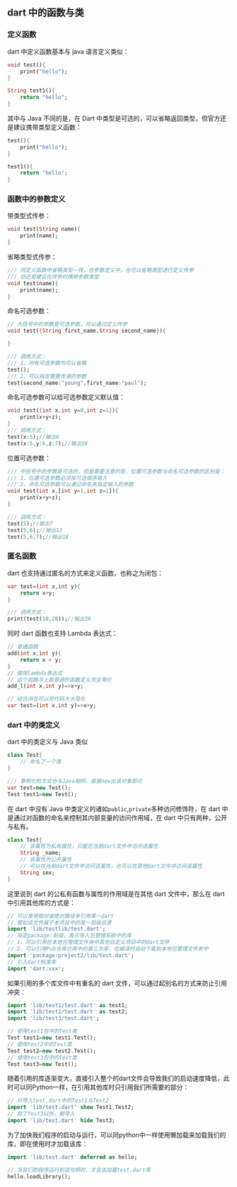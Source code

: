 ## dart 中的函数与类

### 定义函数

dart 中定义函数基本与 java 语言定义类似：

```dart
void test(){
    print("hello");
}

String test1(){
    return "hello";
}
```

其中与 Java 不同的是，在 Dart 中类型是可选的，可以省略返回类型，但官方还是建议携带类型定义函数：

```dart
test(){
    print("hello");
}

test1(){
    return "hello";
}
```

### 函数中的参数定义

带类型式传参：

```dart
void test(String name){
    print(name);
}
```

省略类型式传参：

```dart
/// 同定义函数中省略类型一样，在参数定义中，也可以省略类型进行定义传参
/// 但还是建议在传参时携带参数类型
void test(name){
    print(name);
}
```

命名可选参数：

```dart
// 大括号中的参数是可选参数，可以通过定义传参
void test({String first_name,String second_name}){

}

/// 调用方式：
/// 1、所有可选参数均可以省略
test();
/// 2、可以指定需要传递的参数
test(second_name:"young",first_name:"paul");
```

命名可选参数可以给可选参数定义默认值：

```dart
void test({int x,int y=0,int z=1}){
    print(x+y+z);
}
/// 调用方式：
test(x:5);//输出6
test(x:5,y:6,z:7);//输出18
```

位置可选参数：

```dart
/// 中括号中的参数是可选的，但是需要注意的是，位置可选参数与命名可选参数的区别是：
/// 1、位置可选参数必须按可选顺序输入
/// 2、命名可选参数可以通过命名来指定输入的参数
void test(int x,[int y=1,int z=1]){
    print(x+y+z);
}

/// 调用方式：
test(5);//输出7
test(5,6);//输出12
test(5,6,7);//输出18
```

### 匿名函数

dart 也支持通过匿名的方式来定义函数，也称之为闭包：

```dart
var test=(int x,int y){
    return x+y;
}

/// 调用方式：
print(test(10,20));//输出30
```

同时 dart 函数也支持 Lambda 表达式：

```dart
// 普通函数
add(int x,int y){
    return x + y;
}
// 使用lambda表达式
// 这个函数与上面普通的函数定义完全等价
add_l(int x,int y)=>x+y;

// 结合闭包可以将代码大大简化
var test=(int x,int y)=>x+y;
```

### dart 中的类定义

dart 中的类定义与 Java 类似

```dart
class Test{
    // 命名了一个类
}

/// 事例化的方式也与Java相同，直接new出该对象即可
var test=new Test();
Test test1=new Test();
```

在 dart 中没有 Java 中类定义的诸如`public`,`private`多种访问修饰符，在 dart 中是通过对函数的命名来控制其内部变量的访问作用域，在 dart 中只有两种，公开与私有。

```dart
class Test{
    // 该属性为私有属性，只能在当前dart文件中访问该属性
    String _name;
    // 该属性为公开属性
    // 可以在当前dart文件中访问该属性，也可以在其他dart文件中访问该属性
    String sex;
}
```

这里说到 dart 的公私有函数与属性的作用域是在其他 dart 文件中，那么在 dart 中引用其他库的方式是：

```dart
// 可以使用相对或绝对路径来引用某一dart
// 譬如该文件属于本项目中的某一层级目录
import 'lib/testlib/test.dart';
// 指定package:前缀，表示导入包管理系统中的库
// 1、可以引用在本地包管理文件夹中其他自定义项目中的dart文件
// 2、可以引用Pub仓库仓库中的第三方库，在编译时自动下载到本地包管理文件夹中
import 'package:project2/lib/test.dart';
// 引入dart标准库
import 'dart:xxx';
```

如果引用的多个库文件中有重名的 dart 文件，可以通过起别名的方式来防止引用冲突：

```dart
import 'lib/test1/test.dart' as test1;
import 'lib/test2/test.dart' as test2;
import 'lib/test3/test.dart';

// 使用test1包中的Test类
Test test1=new test1.Test();
// 使用test2中的Test类
Test test2=new test2.Test();
// 使用test3包中的Test类
Test test3=new Test();
```
随着引用的库逐渐变大，直接引入整个的dart文件会导致我们的启动速度降低，此时可以同Python一样，在引用其他库时只引用我们所需要的部分：

```dart
// 只导入test.dart中的Test1与Test2
import 'lib/test.dart' show Test1,Test2;
// 除了Test3以外，都导入
import 'lib/test.dart' hide Test3;
```

为了加快我们程序的启动与运行，可以同python中一样使用懒加载来加载我们的库，即在使用时才加载该库：

```dart
import 'lib/test.dart' deferred as hello;

// 当我们的程序运行到该句柄时，才会去加载test.dart库
hello.loadLibrary();
```